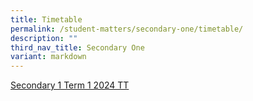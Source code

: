 ```yaml
---
title: Timetable
permalink: /student-matters/secondary-one/timetable/
description: ""
third_nav_title: Secondary One
variant: markdown
---
```

[Secondary 1 Term 1 2024 TT](/files/Timetable/2024/NSS_2024_Term1_Sec1.pdf)
